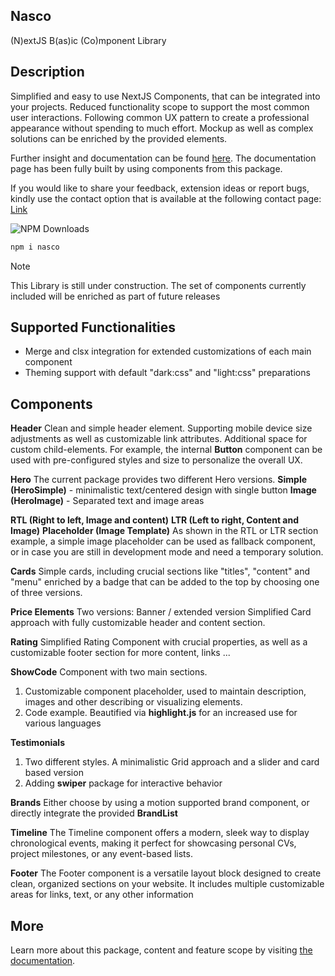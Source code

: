 
## Nasco

(N)extJS B(as)ic (Co)mponent Library

## Description
Simplified and easy to use NextJS Components, that can be integrated into your projects.
Reduced functionality scope to support the most common user interactions. Following common UX pattern
to create a professional appearance without spending to much effort. Mockup as well as complex solutions
can be enriched by the provided elements.

Further insight and documentation can be found <a href="https://nasco-docu.vercel.app/">here</a>.
The documentation page has been fully built by using components from this package.

If you would like to share your feedback, extension ideas or report bugs, kindly use the contact option that
is available at the following contact page: <a href="https://nasco-docu.vercel.app/contact">Link</a>


![NPM Downloads](https://img.shields.io/npm/dw/:nasco)

```bash
npm i nasco
```

> [!NOTE]
> This Library is still under construction. The set of components currently included will be enriched as part of future releases

## Supported Functionalities
- Merge and clsx integration for extended customizations of each main component
- Theming support with default "dark:css" and "light:css" preparations

## Components

**Header**
Clean and simple header element. Supporting mobile device size adjustments as well as customizable link attributes.
Additional space for custom child-elements. For example, the internal **Button** component can be used with pre-configured styles and size
to personalize the overall UX.

**Hero**
The current package provides two different Hero versions.
**Simple (HeroSimple)** - minimalistic text/centered design with single button
**Image (HeroImage)** - Separated text and image areas

**RTL (Right to left, Image and content)**
**LTR (Left to right, Content and Image)**
**Placeholder (Image Template)**
As shown in the RTL or LTR section example, a simple image placeholder can be used as fallback component,
or in case you are still in development mode and need a temporary solution.

**Cards**
Simple cards, including crucial sections like "titles", "content" and "menu" enriched by a badge that
can be added to the top by choosing one of three versions.

**Price Elements**
Two versions: 
Banner / extended version
Simplified Card approach with fully customizable header and content section.

**Rating**
Simplified Rating Component with crucial properties, as well as a customizable footer section for more content, links ...

**ShowCode**
Component with two main sections.
1. Customizable component placeholder, used to maintain description, images and other describing or visualizing elements.
2. Code example. Beautified via **highlight.js** for an increased use for various languages

**Testimonials**
1. Two different styles. A minimalistic Grid approach and a slider and card based version
2. Adding **swiper** package for interactive behavior

**Brands**
Either choose by using a motion supported brand component, or directly integrate the provided **BrandList**

**Timeline**
The Timeline component offers a modern, sleek way to display chronological events, making it perfect for showcasing personal CVs, project milestones, or any event-based lists. 

**Footer**
The Footer component is a versatile layout block designed to create clean, organized sections on your website. It includes multiple customizable areas for links, text, or any other information

## More
Learn more about this package, content and feature scope by visiting <a href="https://nasco-docu.vercel.app/">the documentation</a>.
